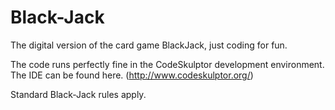Black-Jack
==========

The digital version of the card game BlackJack, just coding for fun.

The code runs perfectly fine in the CodeSkulptor development environment. The IDE can be found here. (http://www.codeskulptor.org/)

Standard Black-Jack rules apply.
